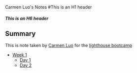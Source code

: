 Carmen Luo's Notes
#This is an H1 header
##### This is an H6 header
## Summary
This is note taken by [Carmen Luo](https://github.com/carmenluo) for the [lighthouse bootcamp](https://www.lighthouselabs.ca/)
* [Week 1](/Week_1)
  * [Day 1](/Week_1/Day_1)
  * [Day 2](/Week_1/Day_2)
